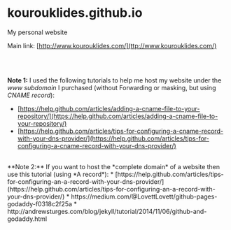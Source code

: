 # kourouklides.github.io

My personal website

Main link:
[http://www.kourouklides.com/](ttp://www.kourouklides.com/)

<br /> <br />
  
**Note 1:** I used the following tutorials to help me host my website under the *www subdomain* I purchased (without Forwarding or masking, but using *CNAME record*):
* [https://help.github.com/articles/adding-a-cname-file-to-your-repository/](https://help.github.com/articles/adding-a-cname-file-to-your-repository/)
* [https://help.github.com/articles/tips-for-configuring-a-cname-record-with-your-dns-provider/](https://help.github.com/articles/tips-for-configuring-a-cname-record-with-your-dns-provider/)

<br />
**Note 2:** If you want to host the *complete domain* of a website then use this tutorial (using *A record*):
* [https://help.github.com/articles/tips-for-configuring-an-a-record-with-your-dns-provider/](https://help.github.com/articles/tips-for-configuring-an-a-record-with-your-dns-provider/)
* https://medium.com/@LovettLovett/github-pages-godaddy-f0318c2f25a
* http://andrewsturges.com/blog/jekyll/tutorial/2014/11/06/github-and-godaddy.html



